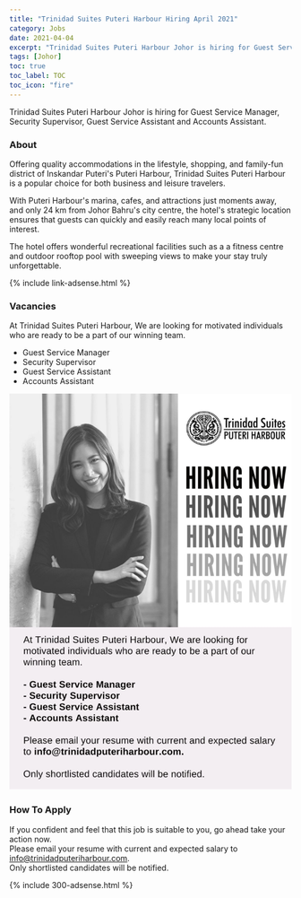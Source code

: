 ```yaml
---
title: "Trinidad Suites Puteri Harbour Hiring April 2021" 
category: Jobs 
date: 2021-04-04
excerpt: "Trinidad Suites Puteri Harbour Johor is hiring for Guest Service Manager, Security Supervisor, Guest Service Assistant and Accounts Assistant." 
tags: [Johor] 
toc: true 
toc_label: TOC 
toc_icon: "fire" 
--- 
```


Trinidad Suites Puteri Harbour Johor is hiring for Guest Service Manager, Security Supervisor, Guest Service Assistant and Accounts Assistant.

### About
Offering quality accommodations in the lifestyle, shopping, and family-fun district of Inskandar Puteri's Puteri Harbour, Trinidad Suites Puteri Harbour is a popular choice for both business and leisure travelers. 

With Puteri Harbour's marina, cafes, and attractions just moments away, and only 24 km from Johor Bahru's city centre, the hotel's strategic location ensures that guests can quickly and easily reach many local points of interest. 

The hotel offers wonderful recreational facilities such as a a fitness centre and outdoor rooftop pool with sweeping views  to make your stay truly unforgettable.

{% include link-adsense.html %}

### Vacancies
At Trinidad Suites Puteri Harbour, We are looking for motivated individuals who are ready to be a part of our winning team.

- Guest Service Manager
- Security Supervisor
- Guest Service Assistant
- Accounts Assistant

![Trinidad Suites Puteri Harbour Jobs 2021!](/assets/images/2021-04/trinidad-suites-puteri-harbour-hiring-april-2021.jpg "Trinidad Suites Puteri Harbour Jobs 2021")

### How To Apply
If you confident and feel that this job is suitable to you, go ahead take your action now. <br/> 
Please email your resume with current and expected salary to info@trinidadputeriharbour.com.
<br/> 
Only shortlisted candidates will be notified.

{% include 300-adsense.html %} 